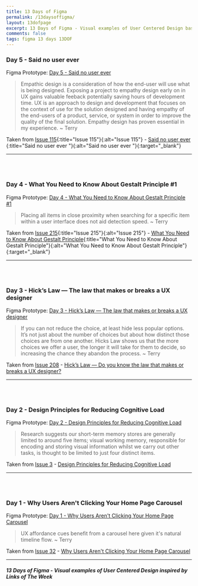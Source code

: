 ```yaml
---
title: 13 Days of Figma
permalink: /13daysoffigma/
layout: 13dofpage
excerpt: 13 Days of Figma - Visual examples of User Centered Design based on Links of The Week articles by Terry Wells MA Design
comments: false
tags: figma 13 days 13DOF
---
```

### Day 5 - Said no user ever
Figma Prototype: <a href="/13-days-of-figma-day-5-said-no-user-ever/" title="Day 5 - Said no user ever" alt="Day 5 - Said no user ever">Day 5 - Said no user ever</a>

> Empathic design is a consideration of how the end-user will use what is being designed. Exposing a project to empathy design early on in UX gains valuable feeback potentially saving hours of development time. UX is an approach to design and development that focuses on the context of use for the solution designed and having empathy of the end-users of a product, service, or system in order to improve the quality of the final solution. Empathy design has proven essential in my experience. ~ Terry

Taken from [Issue 115](/issue-115-27-july-2018-geocities-search-y2k-misinformation/){:title="Issue 115"}{:alt="Issue 115"} - [Said no user ever ](https://uxplanet.org/what-you-need-to-know-about-gestalt-principle-c440f5d7fc1d){:title="Said no user ever "}{:alt="Said no user ever "}{:target="_blank"}

---

<br><br>

### Day 4 - What You Need to Know About Gestalt Principle #1

Figma Prototype: <a href="/13-days-of-figma-day-4-what-you-need-to-know-about-gestalt-principle-1/" title="Day 4 - What You Need to Know About Gestalt Principle #1" alt="Day 4 - What You Need to Know About Gestalt Principle #1">Day 4 - What You Need to Know About Gestalt Principle #1</a>

> Placing all items in close proximity when searching for a specific item within a user interface does not aid detection speed. ~ Terry

Taken from [Issue 215](/issue-215-19-june-2020-gestalt-typography-ux-seo-analytics/){:title="Issue 215"}{:alt="Issue 215"} - [What You Need to Know About Gestalt Principle](https://uxplanet.org/what-you-need-to-know-about-gestalt-principle-c440f5d7fc1d){:title="What You Need to Know About Gestalt Principle"}{:alt="What You Need to Know About Gestalt Principle"}{:target="_blank"}

---

<br><br>

### Day 3 - Hick’s Law — The law that makes or breaks a UX designer

Figma Prototype: <a href="/13-days-of-figma-day-3-hick-s-law-the-law-that-makes-or-breaks-a-ux-designer/" title="Day 3 - Hick’s Law — The law that makes or breaks a UX designer" alt="Day 3 - Hick’s Law — The law that makes or breaks a UX designer">Day 3 - Hick’s Law — The law that makes or breaks a UX designer</a>

> If you can not reduce the choice, at least hide less popular options. It’s not just about the number of choices but about how distinct those choices are from one another. Hicks Law shows us that the more choices we offer a user, the longer it will take for them to decide, so increasing the chance they abandon the process. ~ Terry

Taken from <a href="/issue-208-1-may-2020-times-new-arial-typography-fonts-hicks-law-ux-ucd-ghibli-beastie-boys/" alt="Issue 208" title="Issue 208">Issue 208</a> - <a href="https://uxdesign.cc/do-you-know-the-law-that-makes-or-breaks-a-ux-designer-hicks-law-6f2651400663" title="Hick’s Law — Do you know the law that makes or breaks a UX designer?" alt="Hick’s Law — Do you know the law that makes or breaks a UX designer?" target="_blank">Hick’s Law — Do you know the law that makes or breaks a UX designer?</a>

---

<br><br>

### Day 2 - Design Principles for Reducing Cognitive Load

Figma Prototype: <a href="/13-days-of-figma-day-2-design-principles-for-reducing-cognitive-load/" title="Day 2 - Design Principles for Reducing Cognitive Load" alt="Day 2 - Design Principles for Reducing Cognitive Load">Day 2 - Design Principles for Reducing Cognitive Load</a>

> Research suggests our short-term memory stores are generally limited to around five items; visual working memory, responsible for encoding and storing visual information whilst we carry out other tasks, is thought to be limited to just four distinct items.

Taken from <a href="/issue-3-3-march-2016/" alt="Issue 3" title="Issue 3">Issue 3</a> - <a href="https://jonyablonski.com/articles/2015/design-principles-for-reducing-cognitive-load/" title="Design Principles for Reducing Cognitive Load" alt="Design Principles for Reducing Cognitive Load" target="_blank">Design Principles for Reducing Cognitive Load</a>

---

<br><br>

### Day 1 - Why Users Aren't Clicking Your Home Page Carousel

Figma Prototype: <a href="/13-days-of-figma-day-1-why-users-arent-clicking-your-home-page-carousel/" title="Day 1 - Why Users Aren't Clicking Your Home Page Carousel" alt="Day 1 - Why Users Aren't Clicking Your Home Page Carousel">Day 1 - Why Users Aren't Clicking Your Home Page Carousel</a>

> UX affordance cues benefit from a carousel here given it's natural timeline flow. ~ Terry

Taken from <a href="/issue-32-15-december-2016-svg-ux-widget-grid/" alt="Issue 32" title="Issue 32">Issue 32</a> -  <a href="https://uxmovement.com/navigation/why-users-arent-clicking-your-home-page-carousel/" title="Why Users Aren't Clicking Your Home Page Carousel" alt="Why Users Aren't Clicking Your Home Page Carousel" target="_blank">Why Users Aren't Clicking Your Home Page Carousel</a>

---

##### 13 Days of Figma - Visual examples of User Centered Design inspired by Links of The Week